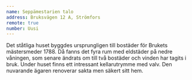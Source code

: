 ```yaml
---
name: Seppämestarien talo
address: Bruksvägen 12 A, Strömfors
remote: true
number: Uusi
---
```

Det ståtliga huset byggdes ursprungligen till bostäder för Brukets mästersmeder 1788. Då fanns det fyra rum med eldstäder 
på nedre våningen, som senare ändrats om till två bostäder och vinden har tagits i bruk. Under huset finns ett intressant 
kellarutrymme med valv. Den nuvarande ägaren renoverar sakta men säkert sitt hem.